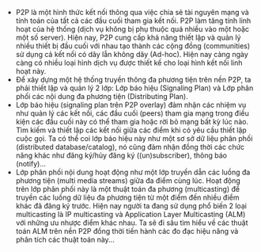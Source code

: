   * P2P là một hình thức kết nối thông qua việc chia sẻ tài nguyên mạng và tính toán của tất cả các đầu cuối tham gia kết nối. P2P làm tăng tính linh hoạt của hệ thống (dịch vụ không bị phụ thuộc quá nhiều vào một hoặc một số server). Hiện nay, P2P cung cấp khả năng thiết lập và quản lý nhiều thiết bị đầu cuối với nhau tạo thành các cộng đồng (communities) sử dụng cả kết nối có dây lẫn không dây (Ad-hoc). Hiện nay càng ngày càng có nhiều loại hình dịch vụ được thiết kế cho loại hình kết nối linh hoạt này.
  * Để xây dựng một hệ thống truyền thông đa phương tiện trên nền P2P, ta phải thiết lập và quản lý 2 lớp: Lớp báo hiệu (Signaling Plan) và Lớp phân phối các nội dung đa phương tiện (Distributing Plan).
  * Lớp báo hiệu (signaling plan trên P2P overlay) đảm nhận các nhiệm vụ như quản lý các kết nối, các đầu cuối (peers) tham gia mạng trong điều kiện các đầu cuối này có thể tham gia hoặc rời bỏ mạng bất kỳ lúc nào. Tìm kiếm và thiết lập các kết nối giữa các điểm khi có yêu cầu thiết lập cuộc gọi. Ta có thể coi lớp báo hiệu này như một sơ sở dữ liệu phân phối (distributed database/catalog), nó cũng đảm nhận đồng thời các chức năng khác như đăng ký/hủy đăng ký ((un)subscriber), thông báo (notify)...
  * Lớp phân phối nội dung hoạt động như một lớp truyền dẫn các luồng đa phương tiện (multi media streams) giữa đa điểm cùng lúc. Hoạt động trên lớp phân phối này là một thuật toán đa phương (multicasting) để truyền các luồng dữ liệu đa phương tiện từ một điểm đến nhiều điểm khác đã đăng ký trước. Hiện nay người ta đang sử dụng phổ biến 2 loại multicasting là IP multicasting và Application Layer Multicasting (ALM) với những ưu nhược điểm khác nhau. Ta sẽ đi sâu tìm hiểu về các thuật toán ALM trên nền P2P đồng thời tiến hành các đo đạc hiệu năng và phân tích các thuật toán này...